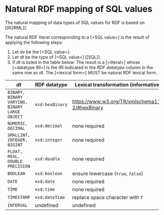 # Natural RDF mapping of SQL values

The natural mapping of data types of SQL values for RDF is based on [[R2RML]]:

The <a data-cite="RML-Core#dfn-natural-rdf-literal">natural RDF literal</a> corresponding to a [=SQL value=] is the result of applying the following steps:

1. Let _dv_ be the [=SQL value=].
2. Let _dt_ be the type of [=SQL value=] [[SQL]].
3. If _dt_ is listed in the table below: The result is a [=literal=] whose [=datatype IRI=] is the IRI indicated in the _RDF datatype_ column in the same row as _dt_. The [=lexical form=] MUST be <a data-cite="RML-Core#dfn-natural-rdf-lexical-form">natural RDF lexical form</a>.

| _dt_                                          | RDF datatype             | Lexical transformation (informative)           |
| --------------------------------------------- | ------------------------ | ---------------------------------------------- |
| `BINARY, BINARY VARYING, BINARY LARGE OBJECT` | `xsd:hexBinary`          | https://www.w3.org/TR/xmlschema11-2/#hexBinary |
| `NUMERIC, DECIMAL`                            | `xsd:decimal`            | none required                                  |
| `SMALLINT, INTEGER, BIGINT`                   | `xsd:integer`            | none required                                  |
| `FLOAT, REAL, DOUBLE PRECISION`               | `xsd:double`             | none required                                  |
| `BOOLEAN`                                     | `xsd:boolean`            | ensure lowercase (`true`, `false`)             |
| `DATE`                                        | `xsd:date`               | none required                                  |
| `TIME`                                        | `xsd:time`               | none required                                  |
| `TIMESTAMP`                                   | `xsd:dateTime`           | replace space character with `T`               |
| `INTERVAL`                                    | undefined                | undefined                                      |
